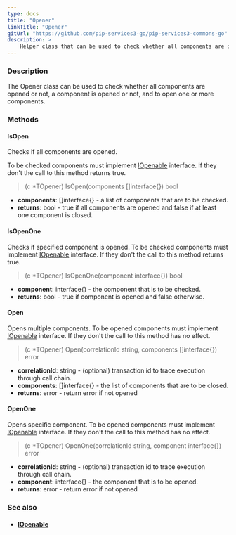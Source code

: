 ```yaml
---
type: docs
title: "Opener"
linkTitle: "Opener"
gitUrl: "https://github.com/pip-services3-go/pip-services3-commons-go"
description: >
    Helper class that can be used to check whether all components are opened or not, a component is opened or not, and to open one or more components.
---
```


### Description

The Opener class can be used to check whether all components are opened or not, a component is opened or not, and to open one or more components.

### Methods

#### IsOpen
Checks if all components are opened.

To be checked components must implement [IOpenable](../iopenable) interface.
If they don't the call to this method returns true.

> (c *TOpener) IsOpen(components []interface{}) bool

- **components**: []interface{} - a list of components that are to be checked.
- **returns**: bool - true if all components are opened and false if at least one component is closed.

#### IsOpenOne
Checks if specified component is opened.
To be checked components must implement [IOpenable](../iopenable) interface.
If they don't the call to this method returns true.

> (c *TOpener) IsOpenOne(component interface{}) bool

- **component**: interface{} - the component that is to be checked.
- **returns**: bool - true if component is opened and false otherwise.


#### Open
Opens multiple components.
To be opened components must implement [IOpenable](../iopenable) interface.
If they don't the call to this method has no effect.

> (c *TOpener) Open(correlationId string, components []interface{}) error

- **correlationId**: string - (optional) transaction id to trace execution through call chain.
- **components**: []interface{} - the list of components that are to be closed.
- **returns**: error - return error if not opened


#### OpenOne
Opens specific component.
To be opened components must implement [IOpenable](../iopenable) interface.
If they don't the call to this method has no effect.

> (c *TOpener) OpenOne(correlationId string, component interface{}) error

- **correlationId**: string - (optional) transaction id to trace execution through call chain.
- **component**: interface{} - the component that is to be opened.
- **returns**: error - return error if not opened



### See also
- #### [IOpenable](../iopenable)
